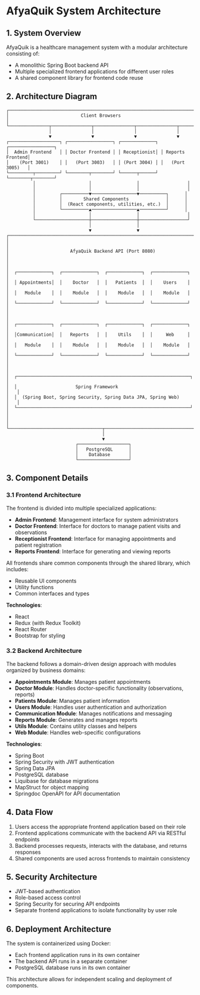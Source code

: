 # AfyaQuik System Architecture

## 1. System Overview

AfyaQuik is a healthcare management system with a modular architecture consisting of:
- A monolithic Spring Boot backend API
- Multiple specialized frontend applications for different user roles
- A shared component library for frontend code reuse

## 2. Architecture Diagram

```
┌─────────────────────────────────────────────────────────────────────────┐
│                           Client Browsers                                │
└───────────────┬───────────────┬───────────────┬───────────────┬─────────┘
                │               │               │               │
                ▼               ▼               ▼               ▼
┌───────────────────┐ ┌─────────────────┐ ┌─────────────┐ ┌─────────────────┐
│  Admin Frontend   │ │ Doctor Frontend │ │ Receptionist│ │ Reports Frontend│
│    (Port 3001)    │ │   (Port 3003)   │ │ (Port 3004) │ │   (Port 3005)   │
└─────────┬─────────┘ └────────┬────────┘ └──────┬──────┘ └────────┬────────┘
          │                    │                 │                  │
          │                    │                 │                  │
          │         ┌──────────▼─────────────────▼──────────┐      │
          │         │        Shared Components              │      │
          │         │  (React components, utilities, etc.)  │      │
          │         └──────────▲─────────────────▲──────────┘      │
          │                    │                 │                  │
          └────────────────────┼─────────────────┼──────────────────┘
                               │                 │
                               ▼                 ▼
┌─────────────────────────────────────────────────────────────────────────┐
│                                                                         │
│                       AfyaQuik Backend API (Port 8080)                  │
│                                                                         │
│  ┌─────────────┐  ┌─────────────┐  ┌─────────────┐  ┌─────────────┐    │
│  │ Appointments│  │    Doctor   │  │   Patients  │  │    Users    │    │
│  │   Module    │  │    Module   │  │    Module   │  │    Module   │    │
│  └─────────────┘  └─────────────┘  └─────────────┘  └─────────────┘    │
│                                                                         │
│  ┌─────────────┐  ┌─────────────┐  ┌─────────────┐  ┌─────────────┐    │
│  │Communication│  │   Reports   │  │    Utils    │  │     Web     │    │
│  │   Module    │  │    Module   │  │    Module   │  │    Module   │    │
│  └─────────────┘  └─────────────┘  └─────────────┘  └─────────────┘    │
│                                                                         │
│  ┌─────────────────────────────────────────────────────────────────┐   │
│  │                      Spring Framework                            │   │
│  │  (Spring Boot, Spring Security, Spring Data JPA, Spring Web)     │   │
│  └─────────────────────────────────────────────────────────────────┘   │
│                                                                         │
└───────────────────────────────────┬─────────────────────────────────────┘
                                    │
                                    ▼
                          ┌───────────────────┐
                          │   PostgreSQL      │
                          │    Database       │
                          └───────────────────┘
```

## 3. Component Details

### 3.1 Frontend Architecture

The frontend is divided into multiple specialized applications:

- **Admin Frontend**: Management interface for system administrators
- **Doctor Frontend**: Interface for doctors to manage patient visits and observations
- **Receptionist Frontend**: Interface for managing appointments and patient registration
- **Reports Frontend**: Interface for generating and viewing reports

All frontends share common components through the shared library, which includes:
- Reusable UI components
- Utility functions
- Common interfaces and types

**Technologies**:
- React
- Redux (with Redux Toolkit)
- React Router
- Bootstrap for styling

### 3.2 Backend Architecture

The backend follows a domain-driven design approach with modules organized by business domains:

- **Appointments Module**: Manages patient appointments
- **Doctor Module**: Handles doctor-specific functionality (observations, reports)
- **Patients Module**: Manages patient information
- **Users Module**: Handles user authentication and authorization
- **Communication Module**: Manages notifications and messaging
- **Reports Module**: Generates and manages reports
- **Utils Module**: Contains utility classes and helpers
- **Web Module**: Handles web-specific configurations

**Technologies**:
- Spring Boot
- Spring Security with JWT authentication
- Spring Data JPA
- PostgreSQL database
- Liquibase for database migrations
- MapStruct for object mapping
- Springdoc OpenAPI for API documentation

## 4. Data Flow

1. Users access the appropriate frontend application based on their role
2. Frontend applications communicate with the backend API via RESTful endpoints
3. Backend processes requests, interacts with the database, and returns responses
4. Shared components are used across frontends to maintain consistency

## 5. Security Architecture

- JWT-based authentication
- Role-based access control
- Spring Security for securing API endpoints
- Separate frontend applications to isolate functionality by user role

## 6. Deployment Architecture

The system is containerized using Docker:
- Each frontend application runs in its own container
- The backend API runs in a separate container
- PostgreSQL database runs in its own container

This architecture allows for independent scaling and deployment of components.
